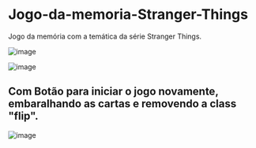 # Jogo-da-memoria-Stranger-Things
Jogo da memória com a temática da série Stranger Things.

![image](https://user-images.githubusercontent.com/100415969/171162688-d1d2e872-7a9b-4168-80da-b709b0917227.png)

![image](https://user-images.githubusercontent.com/100415969/171162763-d7d01a8b-4112-4b83-a886-0711bde89db7.png)

## Com Botão para iniciar o jogo novamente, embaralhando as cartas e removendo a class "flip".

![image](https://user-images.githubusercontent.com/100415969/171162887-53ac11ca-1a1d-4f61-9558-b7c45cc1502b.png)




